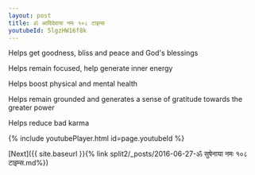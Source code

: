 ```yaml
---
layout: post
title: ॐ आदिदेवाया नमः १०८ टाइम्स
youtubeId: 5lgzHW16f8k
---
```

 
 
Helps get goodness, bliss and peace and God's blessings
 
Helps remain focused, help generate inner energy 
 
Helps boost physical and mental health 
 
Helps remain grounded and generates a sense of gratitude towards the greater power 
 
Helps reduce bad karma
 
 
 
 


{% include youtubePlayer.html id=page.youtubeId %}
 
[Next]({{ site.baseurl }}{% link  split2/_posts/2016-06-27-ॐ सुषेनाया नमः १०८ टाइम्स.md%})
 
